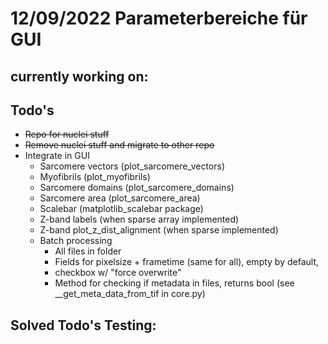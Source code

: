 # 12/09/2022 Parameterbereiche für GUI

## currently working on:
    


## Todo's

- ~~Repo for nuclei stuff~~
- ~~Remove nuclei stuff and migrate to other repo~~
- Integrate in GUI
  - Sarcomere vectors (plot_sarcomere_vectors)
  - Myofibrils (plot_myofibrils)
  - Sarcomere domains (plot_sarcomere_domains)
  - Sarcomere area (plot_sarcomere_area)
  - Scalebar (matplotlib_scalebar package)
  - Z-band labels (when sparse array implemented)
  - Z-band plot_z_dist_alignment (when sparse implemented)
  - Batch processing
    - All files in folder
    - Fields for pixelsize + frametime (same for all), empty by default, 
    - checkbox w/ "force overwrite"
    - Method for checking if metadata in files, returns bool (see __get_meta_data_from_tif in core.py)

## Solved Todo's Testing:


